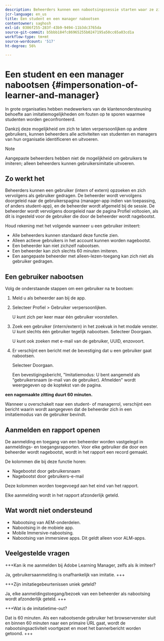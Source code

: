 ```yaml
---
description: Beheerders kunnen een nabootsingssessie starten waar ze zich namens elke gebruiker kunnen aanmelden bij diens account in een student- of managerrol.
jcr-language: en_us
title: Een student en een manager nabootsen
contentowner: saghosh
exl-id: 0306f255-283f-43b9-9494-11b3dc3765da
source-git-commit: b5bbb184fc86965255b0247195a50cc65a03cd1a
workflow-type: tm+mt
source-wordcount: '517'
ht-degree: 56%

---
```


# Een student en een manager nabootsen {#impersonation-of-learner-and-manager}

In grote organisaties hebben medewerkers van de klantenondersteuning behoefte aan imitatiemogelijkheden om fouten op te sporen waarmee studenten worden geconfronteerd.

Dankzij deze mogelijkheid om zich te laten verpersoonlijken op andere gebruikers, kunnen beheerders alle activiteiten van studenten en managers van hun organisatie identificeren en uitvoeren.

>[!NOTE]
>
>Aangepaste beheerders hebben niet de mogelijkheid om gebruikers te imiteren; alleen beheerders kunnen gebruikersimitatie uitvoeren.

## Zo werkt het

Beheerders kunnen een gebruiker (intern of extern) opzoeken en zich vervolgens als gebruiker gedragen. De beheerder wordt vervolgens doorgeleid naar de gebruikerspagina (manager-app indien van toepassing, of anders student-app), en de beheerder wordt afgemeld bij de sessie. De beheerder wordt vervolgens doorgeleid naar de pagina Profiel voltooien, als dit is ingesteld voor de gebruiker die door de beheerder wordt nagebootst.

Houd rekening met het volgende wanneer u een gebruiker imiteert:

* Alle beheerders kunnen standaard deze functie zien.
* Alleen actieve gebruikers in het account kunnen worden nagebootst.
* Een beheerder kan niet zichzelf nabootsen.
* Een beheerder kan zich slechts 60 minuten imiteren.
* Een aangepaste beheerder met alleen-lezen-toegang kan zich niet als gebruiker gedragen.

## Een gebruiker nabootsen

Volg de onderstaande stappen om een gebruiker na te bootsen:

1. Meld u als beheerder aan bij de app.
1. Selecteer Profiel > Gebruiker verpersoonlijken.

   U kunt zich per keer maar één gebruiker voorstellen.

1. Zoek een gebruiker (intern/extern) in het zoekvak in het modale venster. U kunt slechts één gebruiker tegelijk nabootsen. Selecteer Doorgaan.

   U kunt ook zoeken met e-mail van de gebruiker, UUID, enzovoort.

1. Er verschijnt een bericht met de bevestiging dat u een gebruiker gaat nabootsen.

   Selecteer Doorgaan.

   Een bevestigingsbericht, &quot;Imitatiemodus: U bent aangemeld als &quot;gebruikersnaam (e-mail van de gebruiker). Afmelden&quot; wordt weergegeven op de koptekst van de pagina.

**een nagemaakte zitting duurt 60 minuten.**

Wanneer u overschakelt naar een student- of managerrol, verschijnt een bericht waarin wordt aangegeven dat de beheerder zich in een imitatiemodus van de gebruiker bevindt.

## Aanmelden en rapport openen

De aanmelding en toegang van een beheerder worden vastgelegd in aanmeldings- en toegangsrapporten. Voor elke gebruiker die door een beheerder wordt nagebootst, wordt in het rapport een record gemaakt.

De kolommen die bij deze functie horen:

* Nagebootst door gebruikersnaam
* Nagebootst door gebruikers-e-mail

Deze kolommen worden toegevoegd aan het eind van het rapport.

Elke aanmelding wordt in het rapport afzonderlijk geteld.

## Wat wordt niet ondersteund

* Nabootsing van AEM-onderdelen.
* Nabootsing in de mobiele app.
* Mobile Immersive-nabootsing.
* Nabootsing van immersieve apps. Dit geldt alleen voor ALM-apps.

## Veelgestelde vragen

+++Kan ik me aanmelden bij Adobe Learning Manager, zelfs als ik imiteer?

Ja, gebruikersaanmelding is onafhankelijk van imitatie.
+++

+++Zijn imitatiegebeurtenissen uniek geteld?

Ja, elke aanmeldingstoegang/bezoek van een beheerder als nabootsing wordt afzonderlijk geteld.
+++

+++Wat is de imitatietime-out?

Dat is 60 minuten. Als een nabootsende gebruiker het browservenster sluit en binnen 60 minuten naar een primaire URL gaat, wordt de nabootsingsactiviteit voortgezet en moet het bannerbericht worden getoond.
+++

